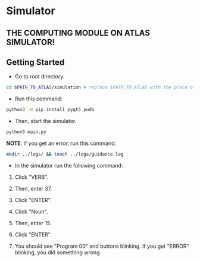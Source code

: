 # Simulator
## THE COMPUTING MODULE ON ATLAS SIMULATOR!

## Getting Started
- Go to root directory.
```bash
cd $PATH_TO_ATLAS/simulation # replace $PATH_TO_ATLAS with the place of your atlas
```

- Run this command:
```bash
python3 -m pip install pyqt5 pudb
```

- Then, start the simulator.
```bash
python3 main.py
```

**NOTE**: if you get an error, run this command:
```bash
mkdir ../logs/ && touch ../logs/guidance.log
```

- In the simulator run the following command:
1. Click "VERB".

2. Then, enter 37.

3. Click "ENTER".

4. Click "Noun".

5. Then, enter 15.

6. Click "ENTER".

7. You should see "Program 00" and buttons blinking. If you get "ERROR" blinking, you did something wrong.